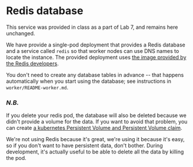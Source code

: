 # Redis database

This service was provided in class as a part of Lab 7, and remains here
unchanged.

We have provide a single-pod deployment that provides a Redis database and a service called `redis` so that worker nodes can use DNS names to locate the instance. The provided deployment uses [the image provided by the Redis developers](https://hub.docker.com/_/redis).

You don't need to create any database tables in advance -- that happens automatically when you start using the database; see instructions in `worker/README-worker.md`.

### *N.B.*

If you delete your redis pod, the database will also be deleted because we didn't provide a volume for the data. If you want to avoid that problem, you can create [a kubernetes Persistent Volume and Persistent Volume claim](https://cloud.google.com/kubernetes-engine/docs/concepts/persistent-volumes).

We're not using Redis because it's great, we're using it because it's easy, so if you don't want to have persistent data, don't bother. During development, it's actually useful to be able to delete all the data by killing the pod.
